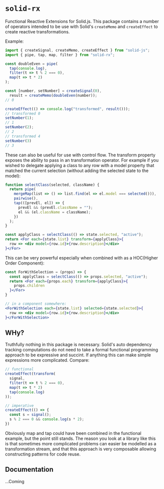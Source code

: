 # `solid-rx`

Functional Reactive Extensions for Solid.js. This package contains a number of operators intended to be use with Solid's `createMemo` and `createEffect` to create reactive transformations.

Example:
```js
import { createSignal, createMemo, createEffect } from "solid-js";
import { pipe, tap, map, filter } from "solid-rx";

const doubleEven = pipe(
  tap(console.log),
  filter(t => t % 2 === 0),
  map(t => t * 2)
);

const [number, setNumber] = createSignal(0),
  result = createMemo(doubleEven(number));
// 0

createEffect(() => console.log("transformed", result()));
// transformed 0
setNumber(1);
// 1
setNumber(2);
// 2
// transformed 4
setNumber(3)
// 3
```

These can also be useful for use with control flow. The transform property exposes the ability to pass in an transformation operator. For example if you wished to delegate applying a class to any row with a model property that matched the current selection (without adding the selected state to the model):

```jsx
function selectClass(selected, className) {
  return pipe(
    mergeMap(list => () => list.find(el => el.model === selected())),
    pairwise(),
    tap(([prevEl, el]) => {
      prevEl && (prevEl.className = "");
      el && (el.className = className);
    })
  );
}

const applyClass = selectClass(() => state.selected, "active");
return <For each={state.list} transform={applyClass}>{
  row => <div model={row.id}>{row.description}</div>
}</For>
```

This can be very powerful especially when combined with as a HOC(Higher Order Component):
```jsx
const ForWithSelection = (props) => {
  const applyClass = selectClass(() => props.selected, "active");
  return <For each={props.each} transform={applyClass}>{
    props.children
  }</For>
}

// in a component somewhere:
<ForWithSelection each={state.list} selected={state.selected}>{
  row => <div model={row.id}>{row.description}</div>
}</ForWithSelection>
```

## WHy?

Truthfully nothing in this package is necessary. Solid's auto dependency tracking computations do not need to take a formal functional programming approach to be expressive and succint. If anything this can make simple expressions more complicated. Compare:

```js
// functional
createEffect(transform(
  signal,
  filter(t => t % 2 === 0),
  map(t => t * 2)
  tap(console.log)
));

// imperative
createEffect(() => {
  const s = signal();
  s % 2 === 0 && console.log(s * 2);
})
```

Obviously map and tap could have been combined in the functional example, but the point still stands. The reason you look at a library like this is that sometimes more complicated problems can easier be modelled as a transformation stream, and that this approach is very composable allowing constructing patterns for code reuse.

## Documentation

...Coming